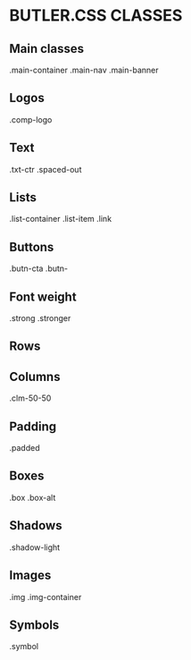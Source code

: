 # BUTLER.CSS CLASSES

## Main classes

.main-container
.main-nav
.main-banner


## Logos
.comp-logo

## Text
.txt-ctr
.spaced-out

## Lists

.list-container
.list-item
.link

## Buttons

.butn-cta
.butn-


## Font weight

.strong
.stronger


## Rows


## Columns

.clm-50-50




## Padding

.padded


## Boxes

.box
.box-alt


## Shadows

.shadow-light

## Images

.img
.img-container



## Symbols
.symbol